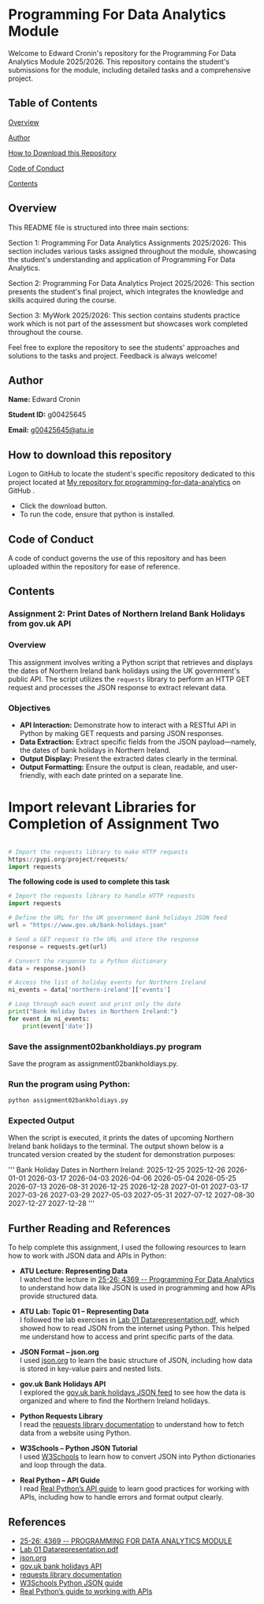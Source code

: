 # Programming For Data Analytics Module

Welcome to Edward Cronin's repository for the Programming For Data Analytics Module 2025/2026. This repository contains the student's submissions for the module, including detailed tasks and a comprehensive project.

## Table of Contents
[Overview](#overview)

[Author](#author)

[How to Download this Repository](#how-to-download-this-repository)

[Code of Conduct](#code-of-conduct)

[Contents](#contents)


## Overview

This README file is structured into three main sections:

Section 1: Programming For Data Analytics Assignments 2025/2026: This section includes various tasks assigned throughout the module, showcasing the student's understanding and application of Programming For Data Analytics.

Section 2: Programming For Data Analytics Project 2025/2026: This section presents the student's final project, which integrates the knowledge and skills acquired during the course.

Section 3: MyWork 2025/2026:  This section contains students practice work which is not part of the assessment but showcases work completed throughout the course.

Feel free to explore the repository to see the students' approaches and solutions to the tasks and project. Feedback is always welcome!

## Author

__Name:__ Edward Cronin

__Student ID:__ g00425645

__Email:__ g00425645@atu.ie

## How to download this repository

Logon to GitHub to locate the student's specific repository dedicated to this project located at [My repository for programming-for-data-analytics](https://github.com/ECronin1973/programming-for-data-analytics) on GitHub .
- Click the download button.
- To run the code, ensure that python is installed.

## Code of Conduct

A code of conduct governs the use of this repository and has been uploaded within the repository for ease of reference.

## Contents

### Assignment 2: Print Dates of Northern Ireland Bank Holidays from gov.uk API

### Overview
This assignment involves writing a Python script that retrieves and displays the dates of Northern Ireland bank holidays using the UK government's public API. The script utilizes the `requests` library to perform an HTTP GET request and processes the JSON response to extract relevant data.

### Objectives

- **API Interaction:** Demonstrate how to interact with a RESTful API in Python by making GET requests and parsing JSON responses.
- **Data Extraction:** Extract specific fields from the JSON payload—namely, the dates of bank holidays in Northern Ireland.
- **Output Display:** Present the extracted dates clearly in the terminal.
- **Output Formatting:** Ensure the output is clean, readable, and user-friendly, with each date printed on a separate line.

# Import relevant Libraries for Completion of Assignment Two

```python

# Import the requests library to make HTTP requests
https://pypi.org/project/requests/
import requests

```

**The following code is used to complete this task**

```python
# Import the requests library to handle HTTP requests
import requests

# Define the URL for the UK government bank holidays JSON feed
url = "https://www.gov.uk/bank-holidays.json"

# Send a GET request to the URL and store the response
response = requests.get(url)

# Convert the response to a Python dictionary
data = response.json()

# Access the list of holiday events for Northern Ireland
ni_events = data['northern-ireland']['events']

# Loop through each event and print only the date
print("Bank Holiday Dates in Northern Ireland:")
for event in ni_events:
    print(event['date'])

```
### Save the assignment02bankholdiays.py program

Save the program as assignment02bankholdiays.py.

### Run the program using Python:

```python
python assignment02bankholdiays.py
```

### Expected Output

When the script is executed, it prints the dates of upcoming Northern Ireland bank holidays to the terminal. The output shown below is a truncated version created by the student for demonstration purposes:

'''
Bank Holiday Dates in Northern Ireland:
2025-12-25
2025-12-26
2026-01-01
2026-03-17
2026-04-03
2026-04-06
2026-05-04
2026-05-25
2026-07-13
2026-08-31
2026-12-25
2026-12-28
2027-01-01
2027-03-17
2027-03-26
2027-03-29
2027-05-03
2027-05-31
2027-07-12
2027-08-30
2027-12-27
2027-12-28
'''

## Further Reading and References

To help complete this assignment, I used the following resources to learn how to work with JSON data and APIs in Python:

- **ATU Lecture: Representing Data**  
  I watched the lecture in [25-26: 4369 -- Programming For Data Analytics](https://vlegalwaymayo.atu.ie/course/view.php?id=12815) to understand how data like JSON is used in programming and how APIs provide structured data.

- **ATU Lab: Topic 01 – Representing Data**  
  I followed the lab exercises in [Lab 01 Datarepresentation.pdf](https://vlegalwaymayo.atu.ie/pluginfile.php/1590492/mod_url/intro/Lab%2001%20Datarepresentation.pdf?time=1759329869806), which showed how to read JSON from the internet using Python. This helped me understand how to access and print specific parts of the data.

- **JSON Format – json.org**  
  I used [json.org](https://www.json.org/json-en.html) to learn the basic structure of JSON, including how data is stored in key-value pairs and nested lists.

- **gov.uk Bank Holidays API**  
  I explored the [gov.uk bank holidays JSON feed](https://www.gov.uk/bank-holidays.json) to see how the data is organized and where to find the Northern Ireland holidays.

- **Python Requests Library**  
  I read the [requests library documentation](https://pypi.org/project/requests/) to understand how to fetch data from a website using Python.

- **W3Schools – Python JSON Tutorial**  
  I used [W3Schools](https://www.w3schools.com/python/python_json.asp) to learn how to convert JSON into Python dictionaries and loop through the data.

- **Real Python – API Guide**  
  I read [Real Python’s API guide](https://realpython.com/api-integration-in-python/) to learn good practices for working with APIs, including how to handle errors and format output clearly.


## References

- [25-26: 4369 -- PROGRAMMING FOR DATA ANALYTICS MODULE](https://vlegalwaymayo.atu.ie/course/view.php?id=12815)
- [Lab 01 Datarepresentation.pdf](https://vlegalwaymayo.atu.ie/pluginfile.php/1590492/mod_url/intro/Lab%2001%20Datarepresentation.pdf?time=1759329869806)
- [json.org](https://www.json.org/json-en.html)
- [gov.uk bank holidays API](https://www.gov.uk/bank-holidays.json)
- [requests library documentation](https://pypi.org/project/requests/)
- [W3Schools Python JSON guide](https://www.w3schools.com/python/python_json.asp)
- [Real Python’s guide to working with APIs](https://realpython.com/api-integration-in-python/)
